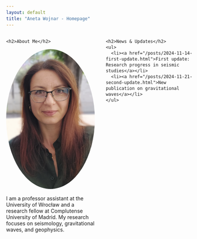 ```yaml
---
layout: default
title: "Aneta Wojnar - Homepage"
---
```


<div style="display: flex; justify-content: space-between; gap: 30px;">

  <!-- Left Column: Your photo and brief introduction -->
  <div style="flex: 0 0 48%;">

    <h2>About Me</h2>
  <img src="/assets/images/A.png" alt="Your photo" style="width: 100%; max-width: 300px; border-radius: 50%;">
    <p>
      I am a professor assistant at the University of Wrocław and a research fellow at Complutense University of Madrid. My research focuses on seismology, gravitational waves, and geophysics.
    </p>

  </div>

  <!-- Right Column: News/Updates Section -->
  <div style="flex: 0 0 48%;">

    <h2>News & Updates</h2>
    <ul>
      <li><a href="/posts/2024-11-14-first-update.html">First update: Research progress in seismic studies</a></li>
      <li><a href="/posts/2024-11-21-second-update.html">New publication on gravitational waves</a></li>
    </ul>

  </div>

</div>
